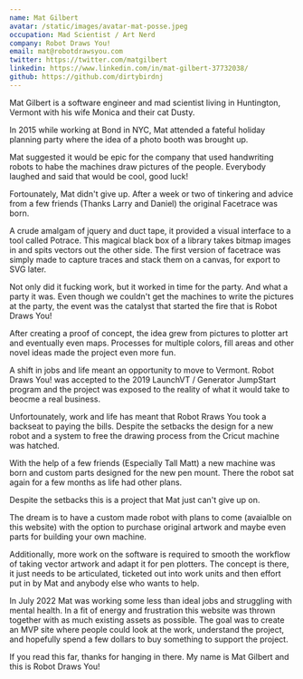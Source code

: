 ```yaml
---
name: Mat Gilbert
avatar: /static/images/avatar-mat-posse.jpeg
occupation: Mad Scientist / Art Nerd
company: Robot Draws You!
email: mat@robotdrawsyou.com
twitter: https://twitter.com/matgilbert
linkedin: https://www.linkedin.com/in/mat-gilbert-37732038/
github: https://github.com/dirtybirdnj
---
```


Mat Gilbert is a software engineer and mad scientist living in Huntington, Vermont with his wife Monica and their cat Dusty.

In 2015 while working at Bond in NYC, Mat attended a fateful holiday planning party where the idea of a photo booth was brought up.

Mat suggested it would be epic for the company that used handwriting robots to habe the machines draw pictures of the people. Everybody laughed and said that would be cool, good luck!

Fortounately, Mat didn't give up. After a week or two of tinkering and advice from a few friends (Thanks Larry and Daniel) the original Facetrace was born.

A crude amalgam of jquery and duct tape, it provided a visual interface to a tool called Potrace. This magical black box of a library takes bitmap images in and spits vectors out the other side. The first version of facetrace was simply made to capture traces and stack them on a canvas, for export to SVG later.

Not only did it fucking work, but it worked in time for the party. And what a party it was. Even though we couldn't get the machines to write the pictures at the party, the event was the catalyst that started the fire that is Robot Draws You!

After creating a proof of concept, the idea grew from pictures to plotter art and eventually even maps. Processes for multiple colors, fill areas and other novel ideas made the project even more fun.

A shift in jobs and life meant an opportunity to move to Vermont. Robot Draws You! was accepted to the 2019 LaunchVT / Generator JumpStart program and the project was exposed to the reality of what it would take to beocme a real business.

Unfortounately, work and life has meant that Robot Rraws You took a backseat to paying the bills. Despite the setbacks the design for a new robot and a system to free the drawing process from the Cricut machine was hatched.

With the help of a few friends (Especially Tall Matt) a new machine was born and custom parts designed for the new pen mount. There the robot sat again for a few months as life had other plans.

Despite the setbacks this is a project that Mat just can't give up on.

The dream is to have a custom made robot with plans to come (avaialble on this website) with the option to purchase original artwork and maybe even parts for building your own machine.

Additionally, more work on the software is required to smooth the workflow of taking vector artwork and adapt it for pen plotters. The concept is there, it just needs to be articulated, ticketed out into work units and then effort put in by Mat and anybody else who wants to help.

In July 2022 Mat was working some less than ideal jobs and struggling with mental health. In a fit of energy and frustration this website was thrown together with as much existing assets as possible. The goal was to create an MVP site where people could look at the work, understand the project, and hopefully spend a few dollars to buy something to support the project.

If you read this far, thanks for hanging in there. My name is Mat Gilbert and this is Robot Draws You!
